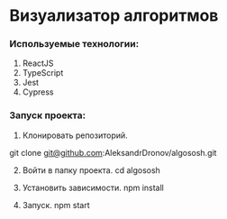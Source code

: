 # Визуализатор алгоритмов

### Используемые технологии:
1. ReactJS
2. TypeScript
3. Jest
4. Cypress

### Запуск проекта:

1. Клонировать репозиторий.

git clone git@github.com:AleksandrDronov/algososh.git

2. Войти в папку проекта.
  cd algososh

3. Установить зависимости.
  npm install

4. Запуск.
  npm start
